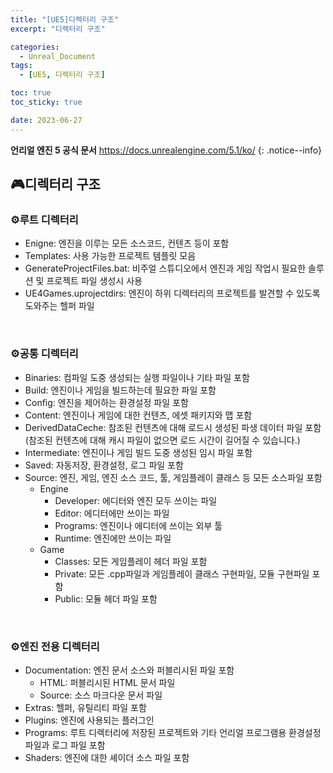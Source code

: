 ```yaml
---
title: "[UE5]디렉터리 구조"
excerpt: "디렉터리 구조"

categories:
  - Unreal_Document
tags:
  - [UE5, 디렉터리 구조]

toc: true
toc_sticky: true

date: 2023-06-27
---
```


**언리얼 엔진 5 공식 문서** <https://docs.unrealengine.com/5.1/ko/>
{: .notice--info}

## 🎮디렉터리 구조
### ⚙️루트 디렉터리

* Enigne: 엔진을 이루는 모든 소스코드, 컨텐츠 등이 포함
* Templates: 사용 가능한 프로젝트 템플릿 모음
* GenerateProjectFiles.bat: 비주얼 스튜디오에서 엔진과 게임 작업시 필요한 솔루션 및 프로젝트 파일 생성시 사용
* UE4Games.uprojectdirs: 엔진이 하위 디렉터리의 프로젝트를 발견할 수 있도록 도와주는 헬퍼 파일

<br>

### ⚙️공통 디렉터리

* Binaries: 컴파일 도중 생성되는 실행 파일이나 기타 파일 포함
* Build: 엔진이나 게임을 빌드하는데 필요한 파일 포함
* Config: 엔진을 제어하는 환경설정 파일 포함
* Content: 엔진이나 게임에 대한 컨텐츠, 에셋 패키지와 맵 포함
* DerivedDataCeche: 참조된 컨텐츠에 대해 로드시 생성된 파생 데이터 파일 포함(참조된 컨텐츠에 대해 캐시 파일이 없으면 로드 시간이 길어질 수 있습니다.)
* Intermediate: 엔진이나 게임 빌드 도중 생성된 임시 파일 포함
* Saved: 자동저장, 환경설정, 로그 파일 포함
* Source: 엔진, 게임, 엔진 소스 코드, 툴, 게임플레이 클래스 등 모든 소스파일 포함
  - Engine
    + Developer: 에디터와 엔진 모두 쓰이는 파일
    + Editor: 에디터에만 쓰이는 파일
    + Programs: 엔진이나 에디터에 쓰이는 외부 툴
    + Runtime: 엔진에만 쓰이는 파일
  - Game
    + Classes: 모든 게임플레이 헤더 파일 포함
    + Private: 모든 .cpp파일과 게임플레이 클래스 구현파일, 모듈 구현파일 포함
    + Public: 모듈 헤더 파일 포함

<br>

### ⚙️엔진 전용 디렉터리

* Documentation: 엔진 문서 소스와 퍼블리시된 파일 포함
  - HTML: 퍼블리시된 HTML 문서 파일
  - Source: 소스 마크다운 문서 파일
* Extras: 헬퍼, 유틸리티 파일 포함
* Plugins: 엔진에 사용되는 플러그인
* Programs: 루트 디렉터리에 저장된 프로젝트와 기타 언리얼 프로그램용 환경설정 파일과 로그 파일 포함
* Shaders: 엔진에 대한 셰이더 소스 파일 포함

<br><br>